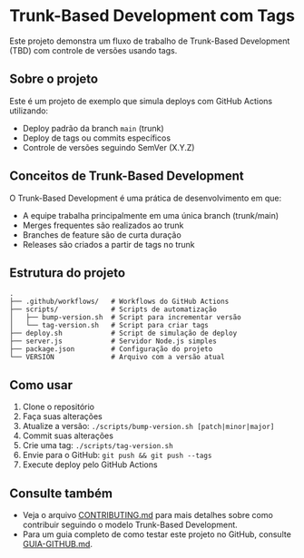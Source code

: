 # Trunk-Based Development com Tags

Este projeto demonstra um fluxo de trabalho de Trunk-Based Development (TBD) com controle de versões usando tags.

## Sobre o projeto

Este é um projeto de exemplo que simula deploys com GitHub Actions utilizando:

- Deploy padrão da branch `main` (trunk)
- Deploy de tags ou commits específicos
- Controle de versões seguindo SemVer (X.Y.Z)

## Conceitos de Trunk-Based Development

O Trunk-Based Development é uma prática de desenvolvimento em que:

- A equipe trabalha principalmente em uma única branch (trunk/main)
- Merges frequentes são realizados ao trunk
- Branches de feature são de curta duração
- Releases são criados a partir de tags no trunk

## Estrutura do projeto

```
.
├── .github/workflows/   # Workflows do GitHub Actions
├── scripts/             # Scripts de automatização
│   ├── bump-version.sh  # Script para incrementar versão
│   └── tag-version.sh   # Script para criar tags
├── deploy.sh            # Script de simulação de deploy
├── server.js            # Servidor Node.js simples
├── package.json         # Configuração do projeto
└── VERSION              # Arquivo com a versão atual
```

## Como usar

1. Clone o repositório
2. Faça suas alterações
3. Atualize a versão: `./scripts/bump-version.sh [patch|minor|major]`
4. Commit suas alterações
5. Crie uma tag: `./scripts/tag-version.sh`
6. Envie para o GitHub: `git push && git push --tags`
7. Execute deploy pelo GitHub Actions

## Consulte também

- Veja o arquivo [CONTRIBUTING.md](CONTRIBUTING.md) para mais detalhes sobre como contribuir seguindo o modelo Trunk-Based Development.
- Para um guia completo de como testar este projeto no GitHub, consulte [GUIA-GITHUB.md](GUIA-GITHUB.md).
